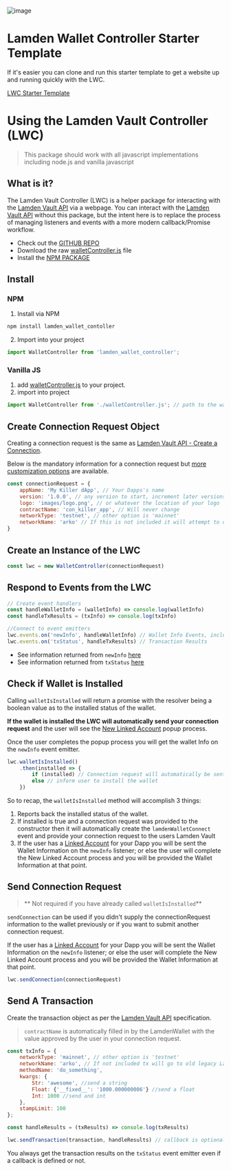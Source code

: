 ![image](/img/develop/wallet_controller/vault_blueprint_1.png)


# Lamden Wallet Controller Starter Template

If it's easier you can clone and run this starter template to get a website up and running quickly with the LWC.

[LWC Starter Template](https://github.com/Lamden/arko-svelte-template)

# Using the Lamden Vault Controller (LWC)

> This package should work with all javascript implementations including node.js and vanilla javascript

## What is it?
The Lamden Vault Controller (LWC) is a helper package for interacting with the <u>[Lamden Vault API](/docs/develop/wallet_api/overview)</u> via a webpage.
You can interact with the <u>[Lamden Vault API](/docs/develop/wallet_api/overview)</u> without this package, but the intent here is to replace the process of 
managing listeners and events with a more modern callback/Promise workflow.

- Check out the <u>[GITHUB REPO](https://github.com/Lamden/lamden_wallet_controller)</u>
- Download the raw <u>[walletController.js](https://raw.githubusercontent.com/Lamden/lamden_wallet_controller/master/walletController.js)</u> file
- Install the <u>[NPM PACKAGE](https://www.npmjs.com/package/lamden_wallet_controller)</u>

## Install

### NPM

1. Install via NPM
```bash
npm install lamden_wallet_contoller
```
2. Import into your project
```javascript
import WalletController from 'lamden_wallet_controller';
```

### Vanilla JS
1. add <u>[walletController.js](https://raw.githubusercontent.com/Lamden/lamden_wallet_controller/master/walletController.js)</u> to your project.
2. import into project
```javascript
import WalletController from './walletController.js'; // path to the walletController file.
```

## Create Connection Request Object
Creating a connection request is the same as <u>[Lamden Vault API - Create a Connection](docs/develop/wallet_api/overview)</u>.

Below is the mandatory information for a connection request but <u>[more customization options](/docs/develop/wallet_api/customize_connection)</u>  are available.
```javascript
const connectionRequest = {
    appName: 'My Killer dApp', // Your Dapps's name
    version: '1.0.0', // any version to start, increment later versions to update connection info
    logo: 'images/logo.png', // or whatever the location of your logo
    contractName: 'con_killer_app', // Will never change
    networkType: 'testnet', // other option is 'mainnet'
    networkName: 'arko' // If this is not included it will attempt to connect to Legacy Lamden network
}
```

## Create an Instance of the LWC
```javascript
const lwc = new WalletController(connectionRequest)
```

## Respond to Events from the LWC
```javascript
// Create event handlers
const handleWalletInfo = (walletInfo) => console.log(walletInfo) 
const handleTxResults = (txInfo) => console.log(txInfo) 

//Connect to event emitters
lwc.events.on('newInfo', handleWalletInfo) // Wallet Info Events, including errors
lwc.events.on('txStatus', handleTxResults) // Transaction Results
```

- See information returned from `newInfo` <u>[here](/docs/develop/wallet_api/get_wallet_info#request-wallet-info)</u>
- See information returned from `txStatus` <u>[here](/docs/develop/wallet_api/send_transactions#listen-for-transaction-result)</u>

## Check if Wallet is Installed
Calling `walletIsInstalled` will return a promise with the resolver being a boolean value as to the installed status of the wallet.

**If the wallet is installed the LWC will automatically send your connection request** and the user will see the <u>[New Linked Account](/docs/wallet/accounts_linked_create#linked-account-creation)</u> popup process. 

Once the user completes the popup process you will get the wallet Info on the `newInfo` event emitter.

```javascript
lwc.walletIsInstalled()
    .then(installed => {
        if (installed) // Connection request will automatically be sent.
        else // inform user to install the wallet
    })
```
So to recap, the `walletIsInstalled` method will accomplish 3 things:

1. Reports back the installed status of the wallet.
2. If installed is true and a connection request was provided to the constructor then it will automatically create the `lamdenWalletConnect` event and provide your connection request to the users Lamden Vault
3. If the user has a <u>[Linked Account](/docs/wallet/accounts_linked_overview)</u> for your Dapp you will be sent the Wallet Information on the `newInfo` listener; or else the user will complete the New Linked Account process and you will be provided the Wallet Information at that point.

## Send Connection Request
> ** Not required if you have already called `walletIsInstalled`**

`sendConnection` can be used if you didn't supply the connectionRequest information to the wallet previously or if you want to submit another connection request.

If the user has a <u>[Linked Account](/docs/wallet/accounts_linked_overview)</u> for your Dapp you will be sent the Wallet Information on the `newInfo` listener; or else the user will complete the New Linked Account process and you will be provided the Wallet Information at that point.

```javascript
lwc.sendConnection(connectionRequest)  
```


## Send A Transaction
Create the transaction object as per the <u>[Lamden Vault API](/docs/develop/wallet_api/send_transactions#create-transaction-detail)</u> specification.

> `contractName` is automatically filled in by the LamdenWallet with the value approved by the user in your connection request.

```javascript
const txInfo = {
    networkType: 'mainnet', // other option is 'testnet'
    networkName: 'arko', // If not included tx will go to old legacy Lamden network
    methodName: 'do_something', 
    kwargs: {
        Str: 'awesome', //send a string
        Float: {'__fixed__': '1000.000000006'} //send a float
        Int: 1000 //send and int
    }, 
    stampLimit: 100
};

const handleResults = (txResults) => console.log(txResults)

lwc.sendTransaction(transaction, handleResults) // callback is optional
```

You always get the transaction results on the `txStatus` event emitter even if a callback is defined or not.